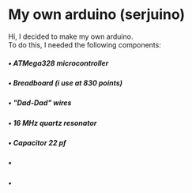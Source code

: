 # My own arduino (serjuino)
Hi, I decided to make my own arduino.  
To do this, I needed the following components:  
  
#####  • ATMega328 microcontroller
##### • Breadboard (i use at 830 points)
#####  • "Dad-Dad" wires
#####  • 16 MHz quartz resonator
#####  • Capacitor 22 pf
#####  •
#####  •
